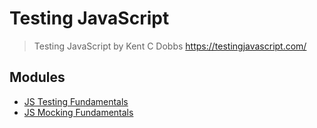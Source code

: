 # Testing JavaScript
> Testing JavaScript by Kent C Dobbs https://testingjavascript.com/

## Modules
- [JS Testing Fundamentals](./js-testing-fundamentals)
- [JS Mocking Fundamentals](./js-mocking-fundamentals/)